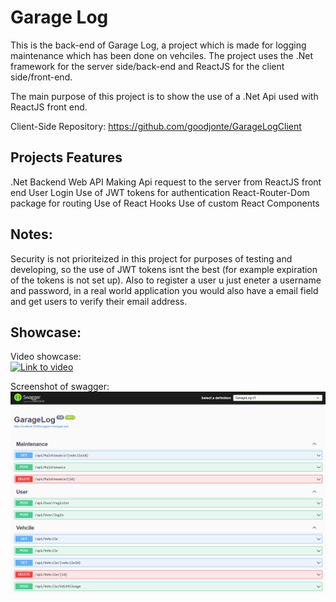 # Garage Log

This is the back-end of Garage Log, a project which is made for logging maintenance which has been done on vehciles.
The project uses the .Net framework for the server side/back-end and ReactJS for the client side/front-end.

The main purpose of this project is to show the use of a .Net Api used with ReactJS front end.

Client-Side Repository: https://github.com/goodjonte/GarageLogClient

## Projects Features

.Net Backend Web API
Making Api request to the server from ReactJS front end
User Login
Use of JWT tokens for authentication
React-Router-Dom package for routing
Use of React Hooks
Use of custom React Components

## Notes:

Security is not prioriteized in this project for purposes of testing and developing, so the use of JWT tokens isnt the best (for example expiration of the tokens is not set up).
Also to register a user u just eneter a username and password, in a real world application you would also have a email field and get users to verify their email address.

## Showcase:
Video showcase:  
[![Link to video](https://img.youtube.com/vi/GESD1qt2-FA/0.jpg)](https://www.youtube.com/watch?v=GESD1qt2-FA)

Screenshot of swagger:  
![image of swagger](https://raw.githubusercontent.com/goodjonte/GarageLogClient/master/asd.PNG)
